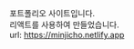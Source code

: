 포트폴리오 사이트입니다.<br/>
리액트를 사용하여 만들었습니다.<br/>
url: <a href="https://minjicho.netlify.app">https://minjicho.netlify.app</a>

